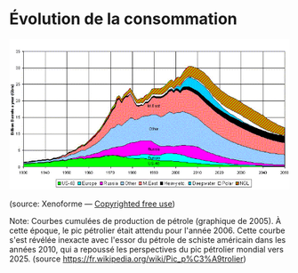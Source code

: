 # Évolution de la consommation

![Courbes cumulées de production de pétrole (graphique de 2005)](./images/global-peak-oil.png)

<!-- <img data-src="images/petrole-evolution-consommation-monde.png" alt="La consommation évolue constamment jusqu’à un maximum" /> -->

<p class="source">(source: Xenoforme — <a href="https://commons.wikimedia.org/w/index.php?curid=2095337">Copyrighted free use</a>)</p>

Note: Courbes cumulées de production de pétrole (graphique de 2005). À cette époque, le pic pétrolier était attendu pour l'année 2006. Cette courbe s'est révélée inexacte avec l'essor du pétrole de schiste américain dans les années 2010, qui a repoussé les perspectives du pic pétrolier mondial vers 2025. (source https://fr.wikipedia.org/wiki/Pic_p%C3%A9trolier)
